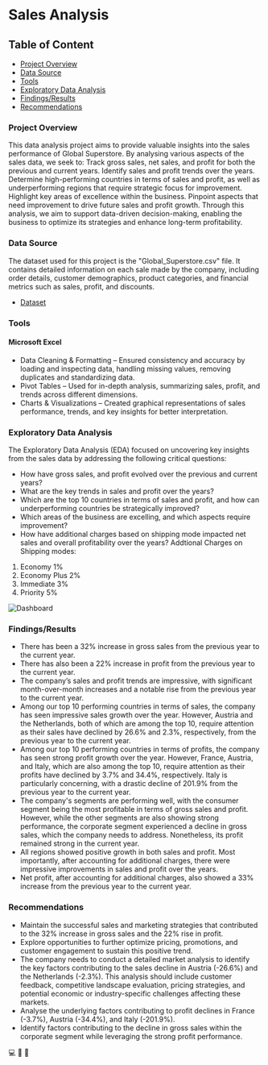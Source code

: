 # Sales Analysis

## Table of Content

- [Project Overview](#Project-Overview)
- [ Data Source](#Data-Source)
- [Tools](#Tools)
- [Exploratory Data Analysis](#Exploratory-Data-Analysis)
- [Findings/Results](#Findings/Results)
- [Recommendations](#Recommendations)

### Project Overview

 This data analysis project aims to provide valuable insights into the sales performance of Global Superstore. By analysing various aspects of the sales data, we seek to:
Track gross sales, net sales, and profit for both the previous and current years.
Identify sales and profit trends over the years.
Determine high-performing countries in terms of sales and profit, as well as underperforming regions that require strategic focus for improvement.
Highlight key areas of excellence within the business.
Pinpoint aspects that need improvement to drive future sales and profit growth.
Through this analysis, we aim to support data-driven decision-making, enabling the business to optimize its strategies and enhance long-term profitability.

### Data Source

The dataset used for this project is the "Global_Superstore.csv" file. It contains detailed information on each sale made by the company, including order details, customer demographics, product categories, and financial metrics such as sales, profit, and discounts.
- [Dataset](https://github.com/yiadomboakye/Performance-Tracking-Dashboard_Excel/blob/main/Global_Superstore(CSV)%20(version%201).xl)

### Tools
#### Microsoft Excel
- Data Cleaning & Formatting – Ensured consistency and accuracy by loading and inspecting data, handling missing values, removing duplicates and standardizing data.
- Pivot Tables – Used for in-depth analysis, summarizing sales, profit, and trends across different dimensions.
- Charts & Visualizations – Created graphical representations of sales performance, trends, and key insights for better interpretation.

### Exploratory Data Analysis
The Exploratory Data Analysis (EDA) focused on uncovering key insights from the sales data by addressing the following critical questions:
-	How have gross sales, and profit evolved over the previous and current years?
-	What are the key trends in sales and profit over the years?
-	Which are the top 10 countries in terms of sales and profit, and how can underperforming countries be strategically improved?
-	Which areas of the business are excelling, and which aspects require improvement?
-	How have additional charges based on shipping mode impacted net sales and overall profitability over the years?
  Addtional Charges on Shipping modes:
  1. 	Economy	1%
  2. 	Economy Plus 2%
  3. Immediate	3%
  4. Priority	5%


![Dashboard](https://github.com/user-attachments/assets/d5d1c968-62b0-4217-93a3-72b7ccd4bb39)

### Findings/Results
- There has been a 32% increase in gross sales from the previous year to the current year.
- There has also been a 22% increase in profit from the previous year to the current year.
- The company’s sales and profit trends are impressive, with significant month-over-month increases and a notable rise from the previous year to the current year.
- Among our top 10 performing countries in terms of sales, the company has seen impressive sales growth over the year. However, Austria and the Netherlands, both of which are among the top 10, require attention as their sales have declined by 26.6% and 2.3%, respectively, from the previous year to the current year.
- Among our top 10 performing countries in terms of profits, the company has seen strong profit growth over the year. However, France, Austria, and Italy, which are also among the top 10, require attention as their profits have declined by 3.7% and 34.4%, respectively. Italy is particularly concerning, with a drastic decline of 201.9% from the previous year to the current year.
- The company's segments are performing well, with the consumer segment being the most profitable in terms of gross sales and profit. However, while the other segments are also showing strong performance, the corporate segment experienced a decline in gross sales, which the company needs to address. Nonetheless, its profit remained strong in the current year.
- All regions showed positive growth in both sales and profit. Most importantly, after accounting for additional charges, there were impressive improvements in sales and profit over the years.
- Net profit, after accounting for additional charges, also showed a 33% increase from the previous year to the current year.

### Recommendations
- Maintain the successful sales and marketing strategies that contributed to the 32% increase in gross sales and the 22% rise in profit.
- Explore opportunities to further optimize pricing, promotions, and customer engagement to sustain this positive trend.
- The company needs to conduct a detailed market analysis to identify the key factors contributing to the sales decline in Austria (-26.6%) and the Netherlands (-2.3%). This analysis should include customer feedback, competitive landscape evaluation, pricing strategies, and potential economic or industry-specific challenges affecting these markets.
- Analyse the underlying factors contributing to profit declines in France (-3.7%), Austria (-34.4%), and Italy (-201.9%).
- Identify factors contributing to the decline in gross sales within the corporate segment while leveraging the strong profit performance.

💻
🥇
🙂
 

